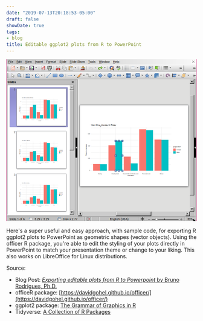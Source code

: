 ```yaml
---
date: "2019-07-13T20:18:53-05:00"
draft: false
showDate: true
tags:
- blog
title: Editable ggplot2 plots from R to PowerPoint
---
```


![](https://raw.githubusercontent.com/JavOrraca/Home/gh-pages/assets/img/editable_plots.png)

Here's a super useful and easy approach, with sample code, for exporting R ggplot2 plots to PowerPoint as geometric shapes (vector objects). Using the officer R package, you're able to edit the styling of your plots directly in PowerPoint to match your presentation theme or change to your liking. This also works on LibreOffice for Linux distributions.

Source:

* Blog Post: [_Exporting editable plots from R to Powerpoint_ by Bruno Rodrigues, Ph.D.](https://www.brodrigues.co/blog/2018-10-05-ggplot2_purrr_officer/)
* officeR package: [https://davidgohel.github.io/officer/](https://davidgohel.github.io/officer/)
* ggplot2 package: [The Grammar of Graphics in R](https://ggplot2.tidyverse.org/)
* Tidyverse: [A Collection of R Packages](https://www.tidyverse.org/)